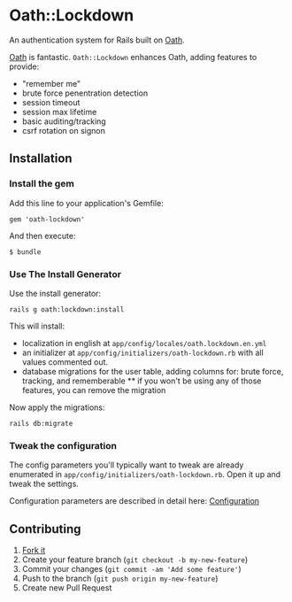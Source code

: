# Oath::Lockdown

An authentication system for Rails built on [Oath].

[Oath] is fantastic. `Oath::Lockdown` enhances Oath, adding features to provide:
* "remember me"
* brute force penentration detection
* session timeout
* session max lifetime
* basic auditing/tracking
* csrf rotation on signon

## Installation

### Install the gem

Add this line to your application's Gemfile:

    gem 'oath-lockdown'

And then execute:

    $ bundle

### Use The Install Generator

Use the install generator:

    rails g oath:lockdown:install

This will install:
* localization in english at `app/config/locales/oath.lockdown.en.yml`
* an initializer at `app/config/initializers/oath-lockdown.rb` with all values commented out.
* database migrations for the user table, adding columns for: brute force, tracking, and rememberable
** if you won't be using any of those features, you can remove the migration

Now apply the migrations:

    rails db:migrate

### Tweak the configuration

The config parameters you'll typically want to tweak are already enumerated in 
`app/config/initializers/oath-lockdown.rb`. Open it up and tweak the settings.

Configuration parameters are described in detail here: [Configuration](lib/oath/lockdown/configuration.rb)



## Contributing

1. [Fork it](http://github.com/tomichj/oath-lockdown/fork)
2. Create your feature branch (`git checkout -b my-new-feature`)
3. Commit your changes (`git commit -am 'Add some feature'`)
4. Push to the branch (`git push origin my-new-feature`)
5. Create new Pull Request


[Oath]: https://github.com/halogenandtoast/oath
